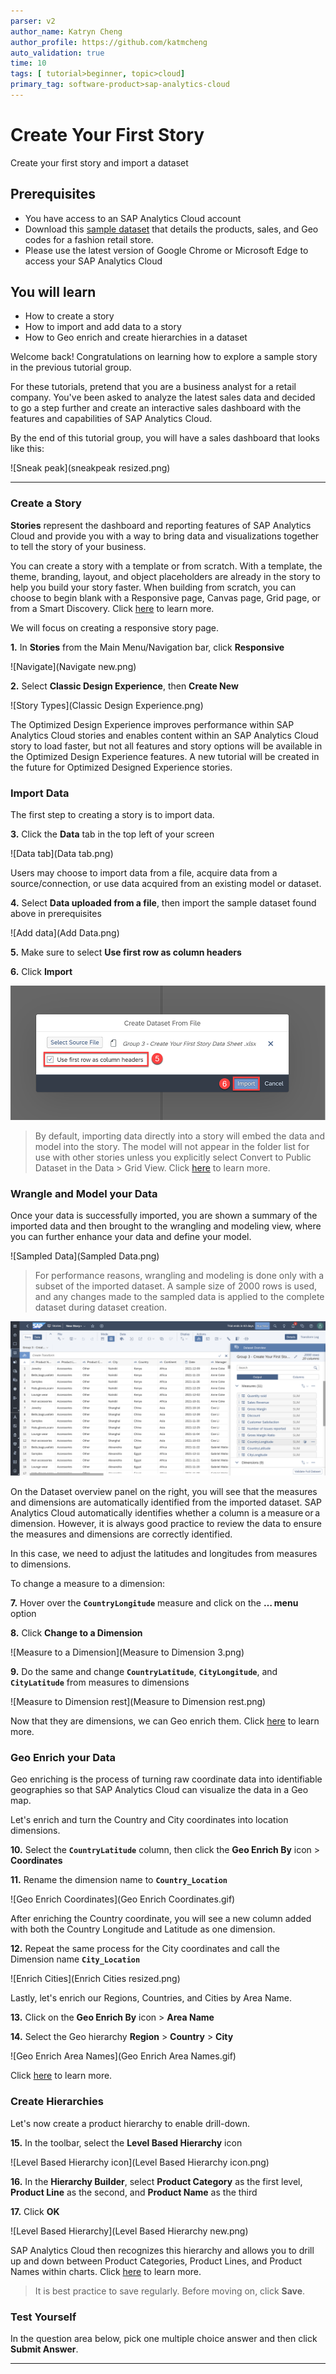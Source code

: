 ```yaml
---
parser: v2
author_name: Katryn Cheng
author_profile: https://github.com/katmcheng
auto_validation: true
time: 10
tags: [ tutorial>beginner, topic>cloud]
primary_tag: software-product>sap-analytics-cloud
---
```


# Create Your First Story
<!-- description --> Create your first story and import a dataset

## Prerequisites
 - You have access to an SAP Analytics Cloud account
 - Download this [sample dataset](https://d.dam.sap.com/a/fAJmXck?rc=10) that details the products, sales, and Geo codes for a fashion retail store.
 - Please use the latest version of Google Chrome or Microsoft Edge to access your SAP Analytics Cloud

## You will learn
  - How to create a story
  - How to import and add data to a story
  - How to Geo enrich and create hierarchies in a dataset

  Welcome back! Congratulations on learning how to explore a sample story in the previous tutorial group.

  For these tutorials, pretend that you are a business analyst for a retail company. You've been asked to analyze the latest sales data and decided to go a step further and create an interactive sales dashboard with the features and capabilities of SAP Analytics Cloud.

  By the end of this tutorial group, you will have a sales dashboard that looks like this:  

  ![Sneak peak](sneakpeak resized.png)

---

### Create a Story

**Stories** represent the dashboard and reporting features of SAP Analytics Cloud and provide you with a way to bring data and visualizations together to tell the story of your business.

You can create a story with a template or from scratch. With a template, the theme, branding, layout, and object placeholders are already in the story to help you build your story faster. When building from scratch, you can choose to begin blank with a Responsive page, Canvas page, Grid page, or from a Smart Discovery. Click [here](https://help.sap.com/viewer/00f68c2e08b941f081002fd3691d86a7/release/en-US/f0cc6e14392e4b18b0f1bcaab839cc2d.html) to learn more.

We will focus on creating a responsive story page.

**1.** In **Stories** from the Main Menu/Navigation bar, click **Responsive**

![Navigate](Navigate new.png)

**2.** Select **Classic Design Experience**, then **Create New**

![Story Types](Classic Design Experience.png)

The Optimized Design Experience improves performance within SAP Analytics Cloud stories and enables content within an SAP Analytics Cloud story to load faster, but not all features and story options will be available in the Optimized Design Experience features. A new tutorial will be created in the future for Optimized Designed Experience stories.


### Import Data


The first step to creating a story is to import data.

**3.** Click the **Data** tab in the top left of your screen

![Data tab](Data tab.png)

Users may choose to import data from a file, acquire data from a source/connection, or use data acquired from an existing model or dataset.

**4.** Select **Data uploaded from a file**, then import the sample dataset found above in prerequisites

![Add data](Add Data.png)

**5.** Make sure to select **Use first row as column headers**

**6.** Click **Import**

![Import](Import.png)

> By default, importing data directly into a story will embed the data and model into the story. The model will not appear in the folder list for use with other stories unless you explicitly select Convert to Public Dataset in the Data > Grid View. Click [here](https://help.sap.com/viewer/00f68c2e08b941f081002fd3691d86a7/release/en-US/c5d2b331c2234806ace715024e521e64.html) to learn more.


### Wrangle and Model your Data


Once your data is successfully imported, you are shown a summary of the imported data and then brought to the wrangling and modeling view, where you can further enhance your data and define your model.

![Sampled Data](Sampled Data.png)

> For performance reasons, wrangling and modeling is done only with a subset of the imported dataset. A sample size of 2000 rows is used, and any changes made to the sampled data is applied to the complete dataset during dataset creation.

![Dataset](Dataset.png)

On the Dataset overview panel on the right, you will see that the measures and dimensions are automatically identified from the imported dataset. SAP Analytics Cloud automatically identifies whether a column is a measure or a dimension. However, it is always good practice to review the data to ensure the measures and dimensions are correctly identified.

In this case, we need to adjust the latitudes and longitudes from measures to dimensions.  

To change a measure to a dimension:  

**7.** Hover over the **`CountryLongitude`** measure and click on the **… menu** option

**8.** Click **Change to a Dimension**

![Measure to a Dimension](Measure to Dimension 3.png)

**9.** Do the same and change **`CountryLatitude`**, **`CityLongitude`**, and **`CityLatitude`** from measures to dimensions

![Measure to Dimension rest](Measure to Dimension rest.png)

Now that they are dimensions, we can Geo enrich them. Click [here](https://help.sap.com/viewer/00f68c2e08b941f081002fd3691d86a7/release/en-US/b396a6eb42e3491aac1791e2d10de68f.html) to learn more.


### Geo Enrich your Data


Geo enriching is the process of turning raw coordinate data into identifiable geographies so that SAP Analytics Cloud can visualize the data in a Geo map.

Let's enrich and turn the Country and City coordinates into location dimensions.

**10.**	Select the **`CountryLatitude`** column, then click the **Geo Enrich By** icon > **Coordinates**  

**11.**	Rename the dimension name to **`Country_Location`**

![Geo Enrich Coordinates](Geo Enrich Coordinates.gif)

After enriching the Country coordinate, you will see a new column added with both the Country Longitude and Latitude as one dimension.

**12.** Repeat the same process for the City coordinates and call the Dimension name **`City_Location`**

![Enrich Cities](Enrich Cities resized.png)

Lastly, let's enrich our Regions, Countries, and Cities by Area Name.

**13.** Click on the **Geo Enrich By** icon > **Area Name**  

**14.** Select the Geo hierarchy **Region** > **Country** > **City**

![Geo Enrich Area Names](Geo Enrich Area Names.gif)

Click [here](https://help.sap.com/viewer/00f68c2e08b941f081002fd3691d86a7/release/en-US/c52a875d319b4cd1890a52f6286f96bc.html) to learn more.


### Create Hierarchies


Let's now create a product hierarchy to enable drill-down.

**15.** In the toolbar, select the **Level Based Hierarchy** icon

![Level Based Hierarchy icon](Level Based Hierarchy icon.png)

**16.** In the **Hierarchy Builder**, select **Product Category** as the first level, **Product Line** as the second, and **Product Name** as the third  

**17.** Click **OK**

![Level Based Hierarchy](Level Based Hierarchy new.png)

SAP Analytics Cloud then recognizes this hierarchy and allows you to drill up and down between Product Categories, Product Lines, and Product Names within charts. Click [here](https://help.sap.com/viewer/00f68c2e08b941f081002fd3691d86a7/release/en-US/a5af17fec4f1428188ea185a526873c0.html) to learn more.

> It is best practice to save regularly. Before moving on, click **Save**.


### Test Yourself

In the question area below, pick one multiple choice answer and then click **Submit Answer**.




---
